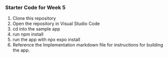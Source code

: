 ### Starter Code for Week 5

1. Clone this repository
2. Open the repository in Visual Studio Code
3. cd into the sample app
4. run npm install
5. run the app with npx expo install
6. Reference the Implementation markdown file for instructions for building the app.
